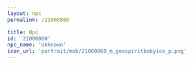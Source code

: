 ```yaml
---
layout: npc
permalink: /21000860

title: Npc
id: '21000860'
npc_name: 'Unknown'
icon_url: 'portrait/mob/21000860_m_geospiritbabyice_p.png'
---
```

